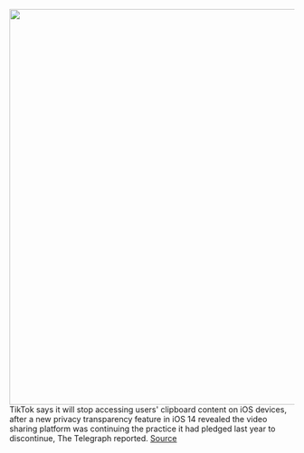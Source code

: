 <img src='https://cdn.vox-cdn.com/thumbor/3lVC83SVMHIY0SQ_wIbhiP2BxTE=/0x0:2040x1360/1200x800/filters:focal(857x517:1183x843)/cdn.vox-cdn.com/uploads/chorus_image/image/66986651/acastro_190723_1777_tiktok_0001.0.0.jpg' width='700px' /><br/>
TikTok says it will stop accessing users' clipboard content on iOS devices, after a new privacy transparency feature in iOS 14 revealed the video sharing platform was continuing the practice it had pledged last year to discontinue, The Telegraph reported.
<a href='https://www.theverge.com/2020/6/26/21304228/tiktok-security-ios-clipboard-access-ios14-beta-feature'> Source <a/>